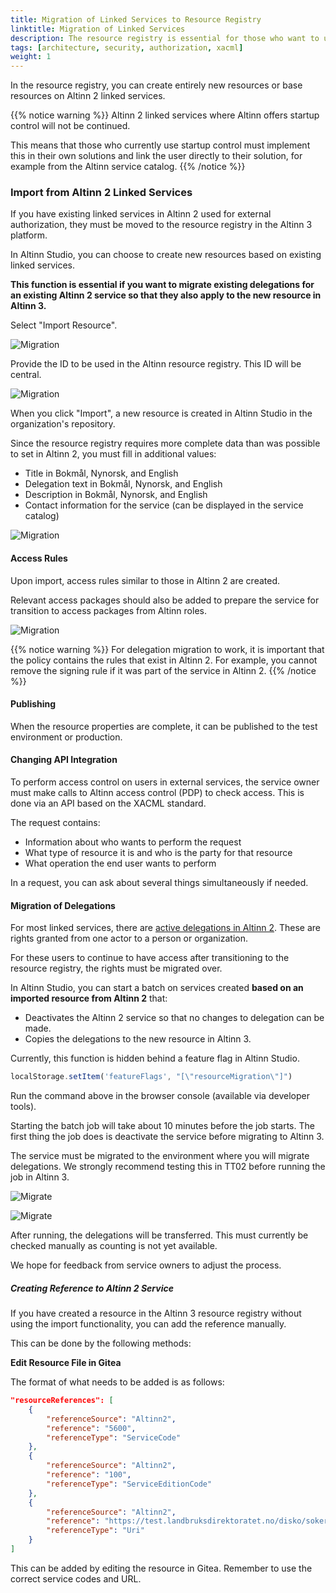 ```yaml
---
title: Migration of Linked Services to Resource Registry
linktitle: Migration of Linked Services
description: The resource registry is essential for those who want to use Altinn authorization for access control and management for services they operate outside of Altinn.
tags: [architecture, security, authorization, xacml]
weight: 1
---
```


In the resource registry, you can create entirely new resources or base resources on Altinn 2 linked services.

{{% notice warning %}}
Altinn 2 linked services where Altinn offers startup control will not be continued.

This means that those who currently use startup control must implement this in their own solutions and link the user directly to their solution, for example from the Altinn service catalog.
{{% /notice %}}

### Import from Altinn 2 Linked Services

If you have existing linked services in Altinn 2 used for external authorization, they must be moved to the resource registry in the Altinn 3 platform.

In Altinn Studio, you can choose to create new resources based on existing linked services.

**This function is essential if you want to migrate existing delegations for an existing Altinn 2 service so that they also apply to the new resource in Altinn 3.**

Select "Import Resource".

![Migration](/authorization/what-do-you-get/resourceregistry/migration/migrationstep1.png "Migration")

Provide the ID to be used in the Altinn resource registry. This ID will be central.

![Migration](/authorization/what-do-you-get/resourceregistry/migration/migrationstep2.png "Migration")

When you click "Import", a new resource is created in Altinn Studio in the organization's repository.

Since the resource registry requires more complete data than was possible to set in Altinn 2, you must fill in additional values:

- Title in Bokmål, Nynorsk, and English
- Delegation text in Bokmål, Nynorsk, and English
- Description in Bokmål, Nynorsk, and English
- Contact information for the service (can be displayed in the service catalog)

![Migration](migrationstep3.png "Migration")

#### Access Rules

Upon import, access rules similar to those in Altinn 2 are created.

Relevant access packages should also be added to prepare the service for transition to access packages from Altinn roles.

![Migration](migrationstep4.png "Migration")

{{% notice warning %}}
For delegation migration to work, it is important that the policy contains the rules that exist in Altinn 2. For example, you cannot remove the signing rule if it was part of the service in Altinn 2.
{{% /notice %}}

#### Publishing

When the resource properties are complete, it can be published to the test environment or production.

#### Changing API Integration

To perform access control on users in external services, the service owner must make calls to Altinn access control (PDP) to check access. This is done via an API based on the XACML standard.

The request contains:

- Information about who wants to perform the request
- What type of resource it is and who is the party for that resource
- What operation the end user wants to perform

In a request, you can ask about several things simultaneously if needed.

#### Migration of Delegations

For most linked services, there are [active delegations in Altinn 2](https://github.com/Altinn/altinn-access-management/issues/579). These are rights granted from one actor to a person or organization.

For these users to continue to have access after transitioning to the resource registry, the rights must be migrated over.

In Altinn Studio, you can start a batch on services created **based on an imported resource from Altinn 2** that:

- Deactivates the Altinn 2 service so that no changes to delegation can be made.
- Copies the delegations to the new resource in Altinn 3.

Currently, this function is hidden behind a feature flag in Altinn Studio.

```javascript
localStorage.setItem('featureFlags', "[\"resourceMigration\"]")
```

Run the command above in the browser console (available via developer tools).

Starting the batch job will take about 10 minutes before the job starts. The first thing the job does is deactivate the service before migrating to Altinn 3.

The service must be migrated to the environment where you will migrate delegations. We strongly recommend testing this in TT02 before running the job in Altinn 3.

![Migrate](migrationstep5.png "Migration options in Altinn Studio")

![Migrate](migrationstep6.png "Migration options in Altinn Studio")

After running, the delegations will be transferred. This must currently be checked manually as counting is not yet available.

We hope for feedback from service owners to adjust the process.

##### Creating Reference to Altinn 2 Service

If you have created a resource in the Altinn 3 resource registry without using the import functionality, you can add the reference manually.

This can be done by the following methods:

**Edit Resource File in Gitea**

The format of what needs to be added is as follows:

```json
"resourceReferences": [
    {
        "referenceSource": "Altinn2",
        "reference": "5600",
        "referenceType": "ServiceCode"
    },
    {
        "referenceSource": "Altinn2",
        "reference": "100",
        "referenceType": "ServiceEditionCode"
    },
    {
        "referenceSource": "Altinn2",
        "reference": "https://test.landbruksdirektoratet.no/disko/soker",
        "referenceType": "Uri"
    }
]
```

This can be added by editing the resource in Gitea. Remember to use the correct service codes and URL.

